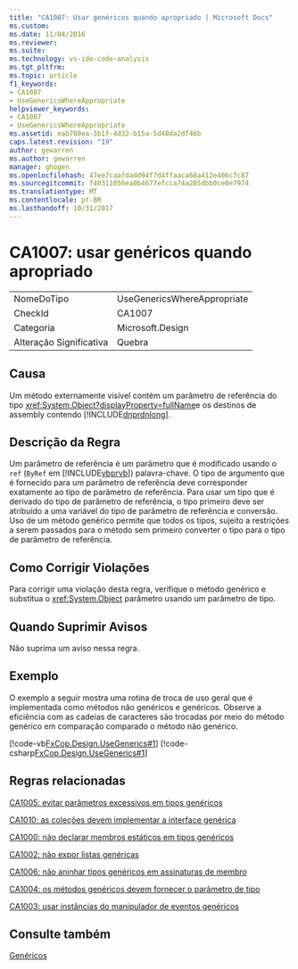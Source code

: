 ```yaml
---
title: "CA1007: Usar genéricos quando apropriado | Microsoft Docs"
ms.custom: 
ms.date: 11/04/2016
ms.reviewer: 
ms.suite: 
ms.technology: vs-ide-code-analysis
ms.tgt_pltfrm: 
ms.topic: article
f1_keywords:
- CA1007
- UseGenericsWhereAppropriate
helpviewer_keywords:
- CA1007
- UseGenericsWhereAppropriate
ms.assetid: eab780ea-3b1f-4d32-b15a-5d48da2df46b
caps.latest.revision: "19"
author: gewarren
ms.author: gewarren
manager: ghogen
ms.openlocfilehash: 47ee7caafdadd94f7d4ffaaca68a412e406c7c87
ms.sourcegitcommit: f40311056ea0b4677efcca74a285dbb0ce0e7974
ms.translationtype: MT
ms.contentlocale: pt-BR
ms.lasthandoff: 10/31/2017
---
```

# <a name="ca1007-use-generics-where-appropriate"></a>CA1007: usar genéricos quando apropriado
|||  
|-|-|  
|NomeDoTipo|UseGenericsWhereAppropriate|  
|CheckId|CA1007|  
|Categoria|Microsoft.Design|  
|Alteração Significativa|Quebra|  
  
## <a name="cause"></a>Causa  
 Um método externamente visível contém um parâmetro de referência do tipo <xref:System.Object?displayProperty=fullName>e os destinos de assembly contendo [!INCLUDE[dnprdnlong](../code-quality/includes/dnprdnlong_md.md)].  
  
## <a name="rule-description"></a>Descrição da Regra  
 Um parâmetro de referência é um parâmetro que é modificado usando o `ref` (`ByRef` em [!INCLUDE[vbprvb](../code-quality/includes/vbprvb_md.md)]) palavra-chave. O tipo de argumento que é fornecido para um parâmetro de referência deve corresponder exatamente ao tipo de parâmetro de referência. Para usar um tipo que é derivado do tipo de parâmetro de referência, o tipo primeiro deve ser atribuído a uma variável do tipo de parâmetro de referência e conversão. Uso de um método genérico permite que todos os tipos, sujeito a restrições a serem passados para o método sem primeiro converter o tipo para o tipo de parâmetro de referência.  
  
## <a name="how-to-fix-violations"></a>Como Corrigir Violações  
 Para corrigir uma violação desta regra, verifique o método genérico e substitua o <xref:System.Object> parâmetro usando um parâmetro de tipo.  
  
## <a name="when-to-suppress-warnings"></a>Quando Suprimir Avisos  
 Não suprima um aviso nessa regra.  
  
## <a name="example"></a>Exemplo  
 O exemplo a seguir mostra uma rotina de troca de uso geral que é implementada como métodos não genéricos e genéricos. Observe a eficiência com as cadeias de caracteres são trocadas por meio do método genérico em comparação comparado o método não genérico.  
  
 [!code-vb[FxCop.Design.UseGenerics#1](../code-quality/codesnippet/VisualBasic/ca1007-use-generics-where-appropriate_1.vb)]
 [!code-csharp[FxCop.Design.UseGenerics#1](../code-quality/codesnippet/CSharp/ca1007-use-generics-where-appropriate_1.cs)]  
  
## <a name="related-rules"></a>Regras relacionadas  
 [CA1005: evitar parâmetros excessivos em tipos genéricos](../code-quality/ca1005-avoid-excessive-parameters-on-generic-types.md)  
  
 [CA1010: as coleções devem implementar a interface genérica](../code-quality/ca1010-collections-should-implement-generic-interface.md)  
  
 [CA1000: não declarar membros estáticos em tipos genéricos](../code-quality/ca1000-do-not-declare-static-members-on-generic-types.md)  
  
 [CA1002: não expor listas genéricas](../code-quality/ca1002-do-not-expose-generic-lists.md)  
  
 [CA1006: não aninhar tipos genéricos em assinaturas de membro](../code-quality/ca1006-do-not-nest-generic-types-in-member-signatures.md)  
  
 [CA1004: os métodos genéricos devem fornecer o parâmetro de tipo](../code-quality/ca1004-generic-methods-should-provide-type-parameter.md)  
  
 [CA1003: usar instâncias do manipulador de eventos genéricos](../code-quality/ca1003-use-generic-event-handler-instances.md)  
  
## <a name="see-also"></a>Consulte também  
 [Genéricos](/dotnet/csharp/programming-guide/generics/index)